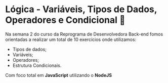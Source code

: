 # Lógica - Variáveis, Tipos de Dados, Operadores e Condicional 🚀

Na semana 2 do curso da Reprograma de Desenvolvedora Back-end fomos orientadas a realizar um total de 10 exercícios onde utilizamos:

- Tipos de dados;
- Variáveis;
- Operadores;
- Estrutura Condicionais.

Com foco total em **JavaScript** utilizando o **NodeJS**



